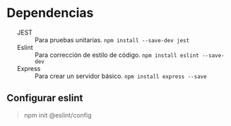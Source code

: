 # Dependencias
<ul>
  <dt>JEST</dt><dd>Para pruebas unitarias. <code>npm install --save-dev jest</code></dd>
  <dt>Eslint</dt><dd>Para corrección de estilo de código. <code>npm install eslint --save-dev</code></dd>
  <dt>Express</dt><dd>Para crear un servidor básico. <code>npm install express --save</code></dd>
</ul>

## Configurar eslint
> npm init @eslint/config
